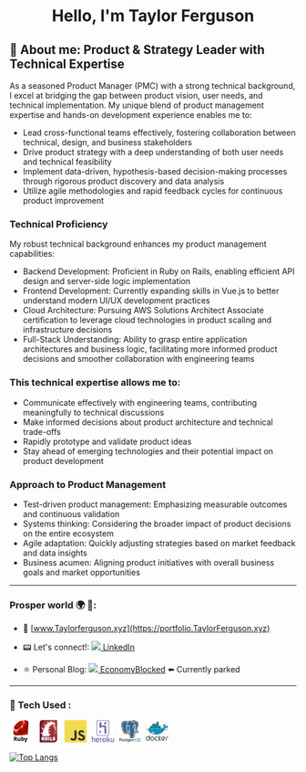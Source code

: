 
  
<h1 align="center">
  Hello, I'm Taylor Ferguson
</h1>

## 🌄 About me: Product & Strategy Leader with Technical Expertise


 <!-- ### Product Manager (PMC) with Full-Stack Development Experience -->

As a seasoned Product Manager (PMC) with a strong technical background, I excel at bridging the gap between product vision, user needs, and technical implementation. My unique blend of product management expertise and hands-on development experience enables me to:

- Lead cross-functional teams effectively, fostering collaboration between technical, design, and business stakeholders
- Drive product strategy with a deep understanding of both user needs and technical feasibility
- Implement data-driven, hypothesis-based decision-making processes through rigorous product discovery and data analysis
- Utilize agile methodologies and rapid feedback cycles for continuous product improvement

### Technical Proficiency

My robust technical background enhances my product management capabilities:

- Backend Development: Proficient in Ruby on Rails, enabling efficient API design and server-side logic implementation
- Frontend Development: Currently expanding skills in Vue.js to better understand modern UI/UX development practices
- Cloud Architecture: Pursuing AWS Solutions Architect Associate certification to leverage cloud technologies in product scaling and infrastructure decisions
- Full-Stack Understanding: Ability to grasp entire application architectures and business logic, facilitating more informed product decisions and smoother collaboration with engineering teams

### This technical expertise allows me to:

- Communicate effectively with engineering teams, contributing meaningfully to technical discussions
- Make informed decisions about product architecture and technical trade-offs
- Rapidly prototype and validate product ideas
- Stay ahead of emerging technologies and their potential impact on product development

### Approach to Product Management

- Test-driven product management: Emphasizing measurable outcomes and continuous validation
- Systems thinking: Considering the broader impact of product decisions on the entire ecosystem
- Agile adaptation: Quickly adjusting strategies based on market feedback and data insights
- Business acumen: Aligning product initiatives with overall business goals and market opportunities

---


### Prosper world 🌍 🖖:



- :ship: [www.Taylorferguson.xyz](https://portfolio.TaylorFerguson.xyz) 

- :pager: Let's connect!: [![](https://i.sstatic.net/gVE0j.png) LinkedIn](https://www.linkedin.com/in/taylor-ferguson-57826660/)

- :atom_symbol: Personal Blog: [![](https://i.stack.imgur.com/gVE0j.png) EconomyBlocked](https://www.economyblocked.com/terms/token-engineering) ⬅️ Currently parked 
&nbsp;



---

### :musical_score: Tech Used :

<div>
  
   <img src="https://github.com/devicons/devicon/blob/master/icons/ruby/ruby-original-wordmark.svg" title="Ruby" alt="Ruby" width="40" height="40"/>&nbsp;
  <img src="https://github.com/devicons/devicon/blob/master/icons/rails/rails-original-wordmark.svg" title="Rails" alt="Rails" width="40" height="40"/>&nbsp;
  <img src="https://github.com/devicons/devicon/blob/master/icons/javascript/javascript-original.svg" title="JavaScript" alt="JavaScript" width="40" height="40"/>&nbsp;
  <img src="https://github.com/devicons/devicon/blob/master/icons/heroku/heroku-original-wordmark.svg" title="Heroku" alt="Heroku" width="40" height="40"/>&nbsp;
  <img src="https://github.com/devicons/devicon/blob/master/icons/postgresql/postgresql-original-wordmark.svg" title="PostgreSQL" alt="PostgreSQL" width="40" height="40"/>&nbsp;
    <img src="https://github.com/devicons/devicon/blob/master/icons/docker/docker-original-wordmark.svg" title="docker" alt="docker" width="40" height="40"/>&nbsp;
</div>

[![Top Langs](https://github-readme-stats.vercel.app/api/top-langs/?username=taylorjalpha&theme=radical)](https://github.com/anuraghazra/github-readme-stats)
